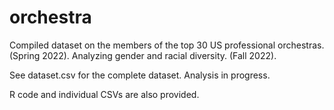 # orchestra
Compiled dataset on the members of the top 30 US professional orchestras. (Spring 2022).
Analyzing gender and racial diversity. (Fall 2022).


See dataset.csv for the complete dataset. Analysis in progress.

R code and individual CSVs are also provided.
